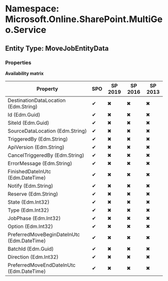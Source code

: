# Namespace: Microsoft.Online.SharePoint.MultiGeo.Service
## Entity Type: MoveJobEntityData

### Properties

**Availability matrix**

Property | SPO | SP 2019 | SP 2016 | SP 2013
----------|-----|---------|---------|--------
DestinationDataLocation (Edm.String) | ✔ | ✖ | ✖ | ✖
Id (Edm.Guid) | ✔ | ✖ | ✖ | ✖
SiteId (Edm.Guid) | ✔ | ✖ | ✖ | ✖
SourceDataLocation (Edm.String) | ✔ | ✖ | ✖ | ✖
TriggeredBy (Edm.String) | ✔ | ✖ | ✖ | ✖
ApiVersion (Edm.String) | ✔ | ✖ | ✖ | ✖
CancelTriggeredBy (Edm.String) | ✔ | ✖ | ✖ | ✖
ErrorMessage (Edm.String) | ✔ | ✖ | ✖ | ✖
FinishedDateInUtc (Edm.DateTime) | ✔ | ✖ | ✖ | ✖
Notify (Edm.String) | ✔ | ✖ | ✖ | ✖
Reserve (Edm.String) | ✔ | ✖ | ✖ | ✖
State (Edm.Int32) | ✔ | ✖ | ✖ | ✖
Type (Edm.Int32) | ✔ | ✖ | ✖ | ✖
JobPhase (Edm.Int32) | ✔ | ✖ | ✖ | ✖
Option (Edm.Int32) | ✔ | ✖ | ✖ | ✖
PreferredMoveBeginDateInUtc (Edm.DateTime) | ✔ | ✖ | ✖ | ✖
BatchId (Edm.Guid) | ✔ | ✖ | ✖ | ✖
Direction (Edm.Int32) | ✔ | ✖ | ✖ | ✖
PreferredMoveEndDateInUtc (Edm.DateTime) | ✔ | ✖ | ✖ | ✖

